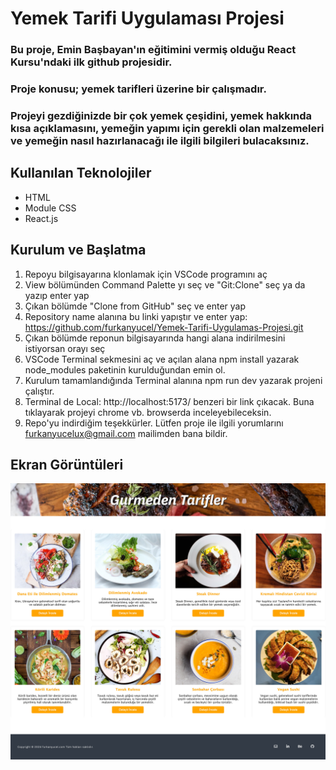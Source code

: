 # Yemek Tarifi Uygulaması Projesi

### Bu proje, Emin Başbayan'ın eğitimini vermiş olduğu React Kursu'ndaki ilk github projesidir. 

### Proje konusu; yemek tarifleri üzerine bir çalışmadır.

### Projeyi gezdiğinizde bir çok yemek çeşidini, yemek hakkında kısa açıklamasını, yemeğin yapımı için gerekli olan malzemeleri ve yemeğin nasıl hazırlanacağı ile ilgili bilgileri bulacaksınız.

## Kullanılan Teknolojiler

- HTML
- Module CSS
- React.js

## Kurulum ve Başlatma

1. Repoyu bilgisayarına klonlamak için VSCode programını aç
2. View bölümünden Command Palette yı seç ve "Git:Clone" seç ya da yazıp enter yap
3. Çıkan bölümde "Clone from GitHub" seç ve enter yap
4. Repository name alanına bu linki yapıştır ve enter yap: https://github.com/furkanyucel/Yemek-Tarifi-Uygulamas-Projesi.git
5. Çıkan bölümde reponun bilgisayarında hangi alana indirilmesini istiyorsan orayı seç
6. VSCode Terminal sekmesini aç ve açılan alana npm install yazarak node_modules paketinin kurulduğundan emin ol.
7. Kurulum tamamlandığında Terminal alanına npm run dev yazarak projeni çalıştır.
8. Terminal de Local:   http://localhost:5173/ benzeri bir link çıkacak. Buna tıklayarak projeyi chrome vb. browserda inceleyebileceksin.
9. Repo'yu indirdiğim teşekkürler. Lütfen proje ile ilgili yorumlarını furkanyucelux@gmail.com mailimden bana bildir.

## Ekran Görüntüleri
![Anasayfa](screenshot.jpg)
